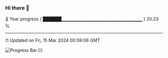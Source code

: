 ### Hi there 👋

⏳ Year progress { ██████▁▁▁▁▁▁▁▁▁▁▁▁▁▁▁▁▁▁▁▁▁▁▁▁ } 20.23 %

---

⏰ Updated on Fri, 15 Mar 2024 00:59:06 GMT

![Progress Bar CI](https://github.com/liununu/liununu/workflows/Progress%20Bar%20CI/badge.svg)
